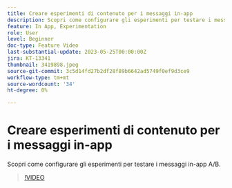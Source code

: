```yaml
---
title: Creare esperimenti di contenuto per i messaggi in-app
description: Scopri come configurare gli esperimenti per testare i messaggi in-app A/B.
feature: In App, Experimentation
role: User
level: Beginner
doc-type: Feature Video
last-substantial-update: 2023-05-25T00:00:00Z
jira: KT-13341
thumbnail: 3419898.jpeg
source-git-commit: 3c5d14fd27b2df28f89b6642ad5749f0ef9d3ce9
workflow-type: tm+mt
source-wordcount: '34'
ht-degree: 0%

---
```



# Creare esperimenti di contenuto per i messaggi in-app

Scopri come configurare gli esperimenti per testare i messaggi in-app A/B.

>[!VIDEO](https://video.tv.adobe.com/v/3419898/?learn=on)
